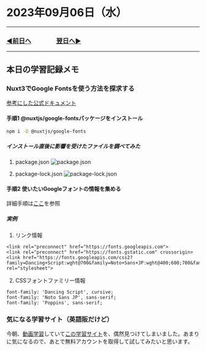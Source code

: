 # 2023年09月06日（水）

---

### [◀️前日へ](https://github.com/yuasys/chatty-journal/blob/main/2023/09/2023-09-05.md)&emsp;&emsp;&emsp;&emsp;[翌日へ▶️](https://github.com/yuasys/chatty-journal/blob/main/2023/09/2023-09-07.md)

---

## 本日の学習記録メモ

### Nuxt3でGoogle Fontsを使う方法を探求する

[参考にした公式ドキュメント](https://google-fonts.nuxtjs.org/)

#### 手順1 @nuxtjs/google-fontsパッケージをインストール

```bash
npm i -D @nuxtjs/google-fonts
```

##### インストール直後に影響を受けたファイルを調べてみた

1. package.json
![package.json](../../images/Monosnap%20package.json%20—%20nuxt-sample%202023-09-06%2004-23-12.png)

2. package-lock.json
![package-lock.json](../../images/Monosnap%20package-lock.json%20—%20nuxt-sample%202023-09-06%2004-35-05.png)

#### 手順2 使いたいGoogleフォントの情報を集める

詳細手順は[ここ](https://hackmd.io/@yuasys/SkDdWvWRn)を参照

##### 実例

1. リンク情報

```html=
<link rel="preconnect" href="https://fonts.googleapis.com">
<link rel="preconnect" href="https://fonts.gstatic.com" crossorigin>
<link href="https://fonts.googleapis.com/css2?family=Dancing+Script:wght@700&family=Noto+Sans+JP:wght@400;600;700&family=Poppins:wght@400;500;700&display=swap" rel="stylesheet">
```

2. CSSフォントファミリー情報

```html=
font-family: 'Dancing Script', cursive;
font-family: 'Noto Sans JP', sans-serif;
font-family: 'Poppins', sans-serif;
```

### 気になる学習サイト（英語阪だけど）

今朝、[動画学習](https://youtu.be/NY9yoqoN72w?si=17NE_f9bxtg4qnrJ)していて[この学習サイト](https://tallpad.com/)を、偶然見つけてしまいました。あまりに気になるので、あとで無料アカウントを取得して試してみたいと思います。
